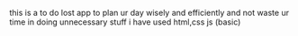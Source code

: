 this is a to do lost app to  plan  ur day wisely and efficiently  and not waste ur time  in doing  unnecessary stuff
i have  used  html,css js (basic)
